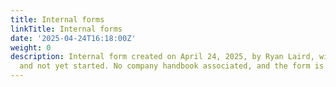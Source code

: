 ```yaml
---
title: Internal forms
linkTitle: Internal forms
date: '2025-04-24T16:18:00Z'
weight: 0
description: Internal form created on April 24, 2025, by Ryan Laird, with low priority
  and not yet started. No company handbook associated, and the form is not archived.
---
```



<!-- Unsupported block type: child_database -->